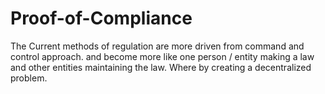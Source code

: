 # Proof-of-Compliance

The Current methods of regulation are more driven from command and control approach. and become more like one person / entity making a law and other entities maintaining the law. Where by creating a decentralized problem.
